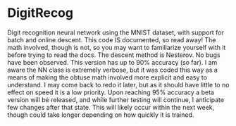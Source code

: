 # DigitRecog
Digit recognition neural network using the MNIST dataset, with support for batch and online descent.
This code IS documented, so read away! The math involved, though is not, so you may want to familiarize yourself with it before trying to read the docs.
The descent method is Nesterov.
No bugs have been observed.
This version has up to 90% accuracy (so far).
I am aware the NN class is extremely verbose, but it was coded this way as a means of making the obtuse math involved more explicit and easy to understand. I may come back to redo it later, but as it should have little to no effect on speed it is a low priority. 
Upon reaching 95% accuracy a beta version will be released, and while further testing will continue, I anticipate few changes after that state.
This will likely occur within the next week, though could take longer depending on how quickly it is trained.
